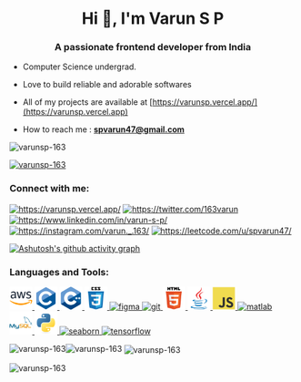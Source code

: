 <h1 align="center">Hi 👋, I'm Varun S P</h1>

<h3 align="center">A passionate frontend developer from India</h3>

- Computer Science undergrad.

- Love to build reliable and adorable softwares 

- All of my projects are available at [https://varunsp.vercel.app/](https://varunsp.vercel.app)

- How to reach me : [**spvarun47@gmail.com**](https://varunsp.vercel.app)


<p align="left"> <img src="https://komarev.com/ghpvc/?username=varunsp-163&label=Profile%20views&color=0e75b6&style=flat" alt="varunsp-163" /> </p>

<p align="left"> <a href="https://github.com/ryo-ma/github-profile-trophy"><img src="https://github-profile-trophy.vercel.app/?username=varunsp-163" alt="varunsp-163" /></a> </p>

<h3 align="left">Connect with me:</h3>
<p align="left">
<a href="https://dev.to/https://varunsp.vercel.app/" target="blank"><img align="center" src="https://raw.githubusercontent.com/rahuldkjain/github-profile-readme-generator/master/src/images/icons/Social/devto.svg" alt="https://varunsp.vercel.app/" height="30" width="40" /></a>
<a href="https://twitter.com/https://twitter.com/163varun" target="blank"><img align="center" src="https://raw.githubusercontent.com/rahuldkjain/github-profile-readme-generator/master/src/images/icons/Social/twitter.svg" alt="https://twitter.com/163varun" height="30" width="40" /></a>
<a href="https://linkedin.com/in/https://www.linkedin.com/in/varun-s-p/" target="blank"><img align="center" src="https://raw.githubusercontent.com/rahuldkjain/github-profile-readme-generator/master/src/images/icons/Social/linked-in-alt.svg" alt="https://www.linkedin.com/in/varun-s-p/" height="30" width="40" /></a>
<a href="https://instagram.com/https://instagram.com/varun._.163/" target="blank"><img align="center" src="https://raw.githubusercontent.com/rahuldkjain/github-profile-readme-generator/master/src/images/icons/Social/instagram.svg" alt="https://instagram.com/varun._.163/" height="30" width="40" /></a>
<a href="https://www.leetcode.com/https://leetcode.com/u/spvarun47/" target="blank"><img align="center" src="https://raw.githubusercontent.com/rahuldkjain/github-profile-readme-generator/master/src/images/icons/Social/leet-code.svg" alt="https://leetcode.com/u/spvarun47/" height="30" width="40" /></a>
</p>


[![Ashutosh's github activity graph](https://github-readme-activity-graph.vercel.app/graph?username=varunsp-163&bg_color=000000&color=00a329&line=0b7f13&point=2a9237&area=true&hide_border=true)](https://github.com/ashutosh00710/github-readme-activity-graph)

<h3 align="left">Languages and Tools:</h3>
<p align="left"> <a href="https://aws.amazon.com" target="_blank" rel="noreferrer"> <img src="https://raw.githubusercontent.com/devicons/devicon/master/icons/amazonwebservices/amazonwebservices-original-wordmark.svg" alt="aws" width="40" height="40"/> </a> <a href="https://www.cprogramming.com/" target="_blank" rel="noreferrer"> <img src="https://raw.githubusercontent.com/devicons/devicon/master/icons/c/c-original.svg" alt="c" width="40" height="40"/> </a> <a href="https://www.w3schools.com/cpp/" target="_blank" rel="noreferrer"> <img src="https://raw.githubusercontent.com/devicons/devicon/master/icons/cplusplus/cplusplus-original.svg" alt="cplusplus" width="40" height="40"/> </a> <a href="https://www.w3schools.com/css/" target="_blank" rel="noreferrer"> <img src="https://raw.githubusercontent.com/devicons/devicon/master/icons/css3/css3-original-wordmark.svg" alt="css3" width="40" height="40"/> </a> <a href="https://www.figma.com/" target="_blank" rel="noreferrer"> <img src="https://www.vectorlogo.zone/logos/figma/figma-icon.svg" alt="figma" width="40" height="40"/> </a> <a href="https://git-scm.com/" target="_blank" rel="noreferrer"> <img src="https://www.vectorlogo.zone/logos/git-scm/git-scm-icon.svg" alt="git" width="40" height="40"/> </a> <a href="https://www.w3.org/html/" target="_blank" rel="noreferrer"> <img src="https://raw.githubusercontent.com/devicons/devicon/master/icons/html5/html5-original-wordmark.svg" alt="html5" width="40" height="40"/> </a> <a href="https://www.java.com" target="_blank" rel="noreferrer"> <img src="https://raw.githubusercontent.com/devicons/devicon/master/icons/java/java-original.svg" alt="java" width="40" height="40"/> </a> <a href="https://developer.mozilla.org/en-US/docs/Web/JavaScript" target="_blank" rel="noreferrer"> <img src="https://raw.githubusercontent.com/devicons/devicon/master/icons/javascript/javascript-original.svg" alt="javascript" width="40" height="40"/> </a> <a href="https://www.mathworks.com/" target="_blank" rel="noreferrer"> <img src="https://upload.wikimedia.org/wikipedia/commons/2/21/Matlab_Logo.png" alt="matlab" width="40" height="40"/> </a> <a href="https://www.mysql.com/" target="_blank" rel="noreferrer"> <img src="https://raw.githubusercontent.com/devicons/devicon/master/icons/mysql/mysql-original-wordmark.svg" alt="mysql" width="40" height="40"/> 
 <a href="https://www.python.org" target="_blank" rel="noreferrer"> <img src="https://raw.githubusercontent.com/devicons/devicon/master/icons/python/python-original.svg" alt="python" width="40" height="40"/> </a>
  <a href="https://seaborn.pydata.org/" target="_blank" rel="noreferrer"> <img src="https://seaborn.pydata.org/_images/logo-mark-lightbg.svg" alt="seaborn" width="40" height="40"/> </a> <a href="https://www.tensorflow.org" target="_blank" rel="noreferrer"> <img src="https://www.vectorlogo.zone/logos/tensorflow/tensorflow-icon.svg" alt="tensorflow" width="40" height="40"/> </a> </p>

<p><img align="left" src="https://github-readme-stats.vercel.app/api/top-langs?username=varunsp-163&show_icons=true&locale=en&layout=compact" alt="varunsp-163" /></p>


<p><img align="left" src="https://github-readme-stats.vercel.app/api/top-langs?username=varunsp-163&show_icons=true&locale=en&layout=compact" alt="varunsp-163" /></p>

<p>&nbsp;<img align="center" src="https://github-readme-stats.vercel.app/api?username=varunsp-163&show_icons=true&locale=en" alt="varunsp-163" /></p>

<p><img align="center" src="https://github-readme-streak-stats.herokuapp.com/?user=varunsp-163&" alt="varunsp-163" /></p>
